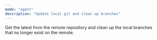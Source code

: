 ```yaml
---
mode: "agent"
description: "Update local git and clean up branches"
---
```


Get the latest from the remote repository and clean up the local branches that no longer exist on the remote.
